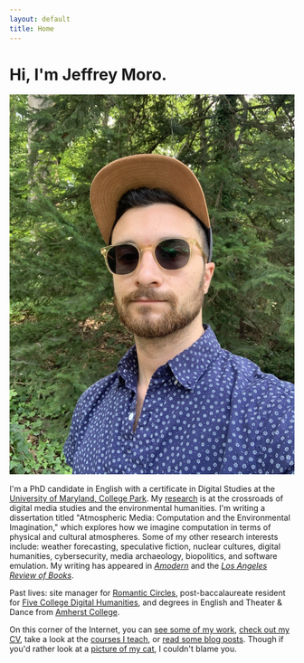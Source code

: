 ```yaml
---
layout: default
title: Home
---
```


# Hi, I'm Jeffrey Moro.

<img src="/assets/img/selfie-website-summer.jpg" class="selfie"/>

I'm a PhD candidate in English with a certificate in Digital Studies at the [University of Maryland, College Park](http://english.umd.edu). My [research](/research) is at the crossroads of digital media studies and the environmental humanities. I'm writing a dissertation titled "Atmospheric Media: Computation and the Environmental Imagination," which explores how we imagine computation in terms of physical and cultural atmospheres. Some of my other research interests include: weather forecasting, speculative fiction, nuclear cultures, digital humanities, cybersecurity, media archaeology, biopolitics, and software emulation. My writing has appeared in [*Amodern*](https://amodern.net/author/jmoro/) and the [*Los Angeles Review of Books*](https://lareviewofbooks.org/contributor/jeffrey-moro). 

Past lives: site manager for [Romantic Circles](https://romantic-circles.org/), post-baccalaureate resident for [Five College Digital Humanities](http://5colldh.org), and degrees in English and Theater & Dance from [Amherst College](https://www.amherst.edu).

On this corner of the Internet, you can [see some of my work](/research), [check out my CV](/cv), take a look at the [courses I teach](/teaching), or [read some blog posts](/blog). Though if you'd rather look at a [picture of my cat](/assets/img/agatha-frontpage.jpg), I couldn't blame you.
